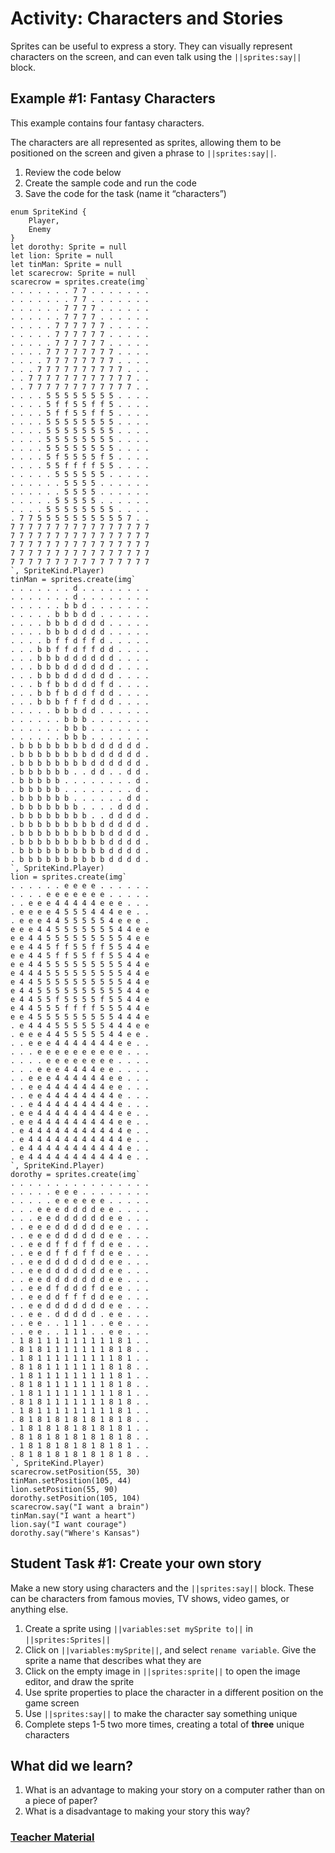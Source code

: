 # Activity: Characters and Stories

Sprites can be useful to express a story. They can visually represent characters on the screen, and can even talk using the ``||sprites:say||`` block.

## Example #1: Fantasy Characters

This example contains four fantasy characters.

The characters are all represented as sprites, allowing them to be positioned on the screen and given a phrase to ``||sprites:say||``.

1. Review the code below
2. Create the sample code and run the code
3. Save the code for the task (name it “characters”)

```blocks
enum SpriteKind {
    Player,
    Enemy
}
let dorothy: Sprite = null
let lion: Sprite = null
let tinMan: Sprite = null
let scarecrow: Sprite = null
scarecrow = sprites.create(img`
. . . . . . . 7 7 . . . . . . . 
. . . . . . . 7 7 . . . . . . . 
. . . . . . 7 7 7 7 . . . . . . 
. . . . . . 7 7 7 7 . . . . . . 
. . . . . 7 7 7 7 7 7 . . . . . 
. . . . . 7 7 7 7 7 7 . . . . . 
. . . . . 7 7 7 7 7 7 . . . . . 
. . . . 7 7 7 7 7 7 7 7 . . . . 
. . . . 7 7 7 7 7 7 7 7 . . . . 
. . . 7 7 7 7 7 7 7 7 7 7 . . . 
. . 7 7 7 7 7 7 7 7 7 7 7 7 . . 
. . 7 7 7 7 7 7 7 7 7 7 7 7 . . 
. . . . 5 5 5 5 5 5 5 5 . . . . 
. . . . 5 f f 5 5 f f 5 . . . . 
. . . . 5 f f 5 5 f f 5 . . . . 
. . . . 5 5 5 5 5 5 5 5 . . . . 
. . . . 5 5 5 5 5 5 5 5 . . . . 
. . . . 5 5 5 5 5 5 5 5 . . . . 
. . . . 5 5 5 5 5 5 5 5 . . . . 
. . . . 5 f 5 5 5 5 f 5 . . . . 
. . . . 5 5 f f f f 5 5 . . . . 
. . . . . 5 5 5 5 5 5 . . . . . 
. . . . . . 5 5 5 5 . . . . . . 
. . . . . . 5 5 5 5 . . . . . . 
. . . . . 5 5 5 5 5 . . . . . . 
. . . . 5 5 5 5 5 5 5 5 . . . . 
. 7 7 5 5 5 5 5 5 5 5 5 5 7 . . 
7 7 7 7 7 7 7 7 7 7 7 7 7 7 7 7 
7 7 7 7 7 7 7 7 7 7 7 7 7 7 7 7 
7 7 7 7 7 7 7 7 7 7 7 7 7 7 7 7 
7 7 7 7 7 7 7 7 7 7 7 7 7 7 7 7 
7 7 7 7 7 7 7 7 7 7 7 7 7 7 7 7 
`, SpriteKind.Player)
tinMan = sprites.create(img`
. . . . . . . d . . . . . . . . 
. . . . . . . d . . . . . . . . 
. . . . . . b b d . . . . . . . 
. . . . . b b b d d . . . . . . 
. . . . b b b d d d d . . . . . 
. . . . b b b d d d d . . . . . 
. . . . b f f d f f d . . . . . 
. . . b b f f d f f d d . . . . 
. . . b b b d d d d d d . . . . 
. . . b b b d d d d d d . . . . 
. . . b b b d d d d d d . . . . 
. . . b f b b d d d f d . . . . 
. . . b b f b d d f d d . . . . 
. . . b b b f f f d d d . . . . 
. . . . . b b b d d . . . . . . 
. . . . . . b b b . . . . . . . 
. . . . . . b b b . . . . . . . 
. . . . . . b b b . . . . . . . 
. b b b b b b b b d d d d d d . 
. b b b b b b b b d d d d d d . 
. b b b b b b b b d d d d d d . 
. b b b b b b . . d d . . d d . 
. b b b b b . . . . . . . . d . 
. b b b b b . . . . . . . . d . 
. b b b b b b . . . . . . d d . 
. b b b b b b b . . . . d d d . 
. b b b b b b b b . . d d d d . 
. b b b b b b b b b d d d d d . 
. b b b b b b b b b b d d d d . 
. b b b b b b b b b b d d d d . 
. b b b b b b b b b b d d d d . 
. b b b b b b b b b b d d d d . 
`, SpriteKind.Player)
lion = sprites.create(img`
. . . . . . e e e e . . . . . . 
. . . . e e e e e e e . . . . . 
. . e e e 4 4 4 4 4 e e e . . . 
. e e e e 4 5 5 5 4 4 4 e e . . 
. e e e 4 4 5 5 5 5 5 4 e e e . 
e e e 4 4 5 5 5 5 5 5 5 4 4 e e 
e e 4 4 5 5 5 5 5 5 5 5 5 4 e e 
e e 4 4 5 f f 5 5 f f 5 5 4 4 e 
e e 4 4 5 f f 5 5 f f 5 5 4 4 e 
e e 4 4 5 5 5 5 5 5 5 5 5 4 4 e 
e 4 4 4 5 5 5 5 5 5 5 5 5 4 4 e 
e 4 4 5 5 5 5 5 5 5 5 5 5 4 4 e 
e 4 4 5 5 5 5 5 5 5 5 5 5 4 4 e 
e 4 4 5 5 f 5 5 5 5 f 5 5 4 4 e 
e 4 4 5 5 5 f f f f 5 5 5 4 4 e 
e e 4 5 5 5 5 5 5 5 5 5 4 4 4 e 
. e 4 4 4 5 5 5 5 5 5 4 4 4 e e 
. e e e 4 4 5 5 5 5 5 4 4 e e . 
. . e e e 4 4 4 4 4 4 4 e e . . 
. . . e e e e e e e e e e . . . 
. . . . e e e e e e e e . . . . 
. . . e e e 4 4 4 4 e e . . . . 
. . e e e 4 4 4 4 4 4 e e . . . 
. . e e 4 4 4 4 4 4 4 e e . . . 
. . e e 4 4 4 4 4 4 4 4 e . . . 
. . e 4 4 4 4 4 4 4 4 4 e . . . 
. e e 4 4 4 4 4 4 4 4 4 e e . . 
. e e 4 4 4 4 4 4 4 4 4 e e . . 
. e 4 4 4 4 4 4 4 4 4 4 4 e . . 
. e 4 4 4 4 4 4 4 4 4 4 4 e . . 
. e 4 4 4 4 4 4 4 4 4 4 4 e . . 
. e 4 4 4 4 4 4 4 4 4 4 4 e . . 
`, SpriteKind.Player)
dorothy = sprites.create(img`
. . . . . . . . . . . . . . . . 
. . . . . e e e . . . . . . . . 
. . . . . e e e e e e . . . . . 
. . . e e e d d d d e e . . . . 
. . . e e d d d d d d e e . . . 
. . e e e d d d d d d e e . . . 
. . e e e d d d d d d e e . . . 
. . e e d f f d f f d e e . . . 
. . e e d f f d f f d e e . . . 
. . e e d d d d d d d e e . . . 
. . e e d d d d d d d e e . . . 
. . e e d d d d d d d e e . . . 
. . e e d f d d d f d e e . . . 
. . e e d d f f f d d e e . . . 
. . e e d d d d d d d e e . . . 
. . e e . d d d d d . e e . . . 
. . e e . . 1 1 1 . . e e . . . 
. . e e . . 1 1 1 . . e e . . . 
. 1 8 1 1 1 1 1 1 1 1 1 8 1 . . 
. 8 1 8 1 1 1 1 1 1 1 8 1 8 . . 
. 1 8 1 1 1 1 1 1 1 1 1 8 1 . . 
. 8 1 8 1 1 1 1 1 1 1 8 1 8 . . 
. 1 8 1 1 1 1 1 1 1 1 1 8 1 . . 
. 8 1 8 1 1 1 1 1 1 1 8 1 8 . . 
. 1 8 1 1 1 1 1 1 1 1 1 8 1 . . 
. 8 1 8 1 1 1 1 1 1 1 8 1 8 . . 
. 1 8 1 1 1 1 1 1 1 1 1 8 1 . . 
. 8 1 8 1 8 1 8 1 8 1 8 1 8 . . 
. 1 8 1 8 1 8 1 8 1 8 1 8 1 . . 
. 8 1 8 1 8 1 8 1 8 1 8 1 8 . . 
. 1 8 1 8 1 8 1 8 1 8 1 8 1 . . 
. 8 1 8 1 8 1 8 1 8 1 8 1 8 . . 
`, SpriteKind.Player)
scarecrow.setPosition(55, 30)
tinMan.setPosition(105, 44)
lion.setPosition(55, 90)
dorothy.setPosition(105, 104)
scarecrow.say("I want a brain")
tinMan.say("I want a heart")
lion.say("I want courage")
dorothy.say("Where's Kansas")
```

## Student Task #1: Create your own story

Make a new story using characters and the ``||sprites:say||`` block. These can be characters from famous movies, TV shows, video games, or anything else.

1. Create a sprite using ``||variables:set mySprite to||`` in ``||sprites:Sprites||``
2. Click on ``||variables:mySprite||``, and select `rename variable`. Give the sprite a name that describes what they are
3. Click on the empty image in ``||sprites:sprite||`` to open the image editor, and draw the sprite
4. Use sprite properties to place the character in a different position on the game screen
5. Use ``||sprites:say||`` to make the character say something unique
6. Complete steps 1-5 two more times, creating a total of **three** unique characters

## What did we learn?

1. What is an advantage to making your story on a computer rather than on a piece of paper?
2. What is a disadvantage to making your story this way?

### [Teacher Material](/courses/csintro/about/teachers)